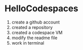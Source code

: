 # HelloCodespaces

1. create a github account
2. created a repository
3. created a codespace VM
4. modify the readme file
5. work in terminal

